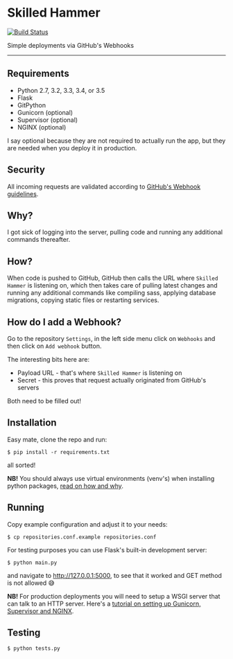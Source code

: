 # Skilled Hammer

[![Build Status](https://travis-ci.org/r00m/skilled-hammer.svg?branch=master)](https://travis-ci.org/r00m/skilled-hammer)

Simple deployments via GitHub's Webhooks

---

## Requirements

* Python 2.7, 3.2, 3.3, 3.4, or 3.5
* Flask
* GitPython
* Gunicorn (optional)
* Supervisor (optional)
* NGINX (optional)

I say optional because they are not required to actually run the app, but they are needed when you deploy it in production.

## Security

All incoming requests are validated according to [GitHub's Webhook guidelines](https://developer.github.com/webhooks/#payloads).

## Why?

I got sick of logging into the server, pulling code and running any additional commands thereafter.

## How?

When code is pushed to GitHub, GitHub then calls the URL where `Skilled Hammer` is listening on, which then takes care of pulling latest changes and running any additional commands like compiling sass, applying database migrations, copying static files or restarting services.

## How do I add a Webhook?

Go to the repository `Settings`, in the left side menu click on `Webhooks` and then click on `Add webhook` button.

The interesting bits here are:
- Payload URL - that's where `Skilled Hammer` is listening on
- Secret - this proves that request actually originated from GitHub's servers

Both need to be filled out!

## Installation

Easy mate, clone the repo and run:

```
$ pip install -r requirements.txt
```

all sorted!

**NB!** You should always use virtual environments (venv's) when installing python packages, [read on how and why](http://docs.python-guide.org/en/latest/dev/virtualenvs/).

## Running

Copy example configuration and adjust it to your needs:

```
$ cp repositories.conf.example repositories.conf
```

For testing purposes you can use Flask's built-in development server:

```
$ python main.py
```

and navigate to http://127.0.0.1:5000, to see that it worked and GET method is not allowed :sweat_smile:

**NB!** For production deployments you will need to setup a WSGI server that can talk to an HTTP server. Here's a [tutorial on setting up Gunicorn, Supervisor and NGINX](https://r00m.wordpress.com/2016/03/05/deploying-flask-nginx-gunicorn-supervisor-for-the-first-time/).

## Testing

```
$ python tests.py
```
